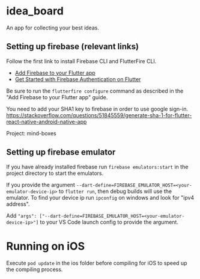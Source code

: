 # idea_board

An app for collecting your best ideas.

## Setting up firebase (relevant links)
Follow the first link to install Firebase CLI and FlutterFire CLI.
* [Add Firebase to your Flutter app](https://firebase.google.com/docs/flutter/setup)
* [Get Started with Firebase Authentication on Flutter](https://firebase.google.com/docs/auth/flutter/start)

Be sure to run the `flutterfire configure` command as described in the "Add Firebase to your Flutter app" guide.

You need to add your SHA1 key to firebase in order to use google sign-in.
https://stackoverflow.com/questions/51845559/generate-sha-1-for-flutter-react-native-android-native-app

Project: mind-boxes

## Setting up firebase emulator
If you have already installed firebase run `firebase emulators:start` in the project directory to start the emulators.

If you provide the argument `--dart-define=FIREBASE_EMULATOR_HOST=<your-emulator-device-ip>` to `flutter run`, then
debug builds will use the emulator. To find your device ip run `ipconfig` on windows and look for "ipv4 address".

Add `"args": ["--dart-define=FIREBASE_EMULATOR_HOST=<your-emulator-device-ip>"]` to your VS Code launch config to
provide the argument.

# Running on iOS
Execute `pod update` in the ios folder before compiling for iOS to speed up the compiling process.
